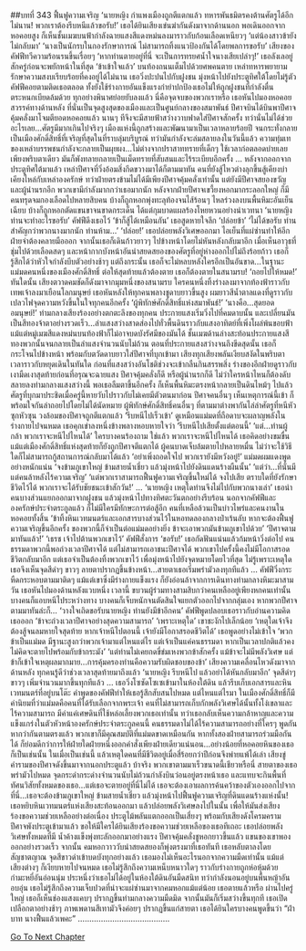 ##บทที่ 343 ฟื้นฟูความเจริญ
‘นายหญิง กำแพงเมืองถูกตีแตกแล้ว ทหารพันธมิตรคงต้านศัตรูได้อีกไม่นาน! พวกเราต้องรีบหนีแล้วขอรับ!’
เธอได้ยินเสียงเข่นฆ่ากันดังมาจากด้านนอก พอเดินออกจากหอคอยสูง ก็เห็นชั้นเมฆบนฟ้ากำลังฉายแสงสีแดงหม่นลงมาราวกับก้อนเลือดเหนียวๆ
‘แต่น้องสาวข้ายังไม่กลับมา’
‘นางเป็นนักรบในกองรักษาการณ์ ไม่สามารถทิ้งแนวป้องกันได้โดยพลการขอรับ’ เสียงของคัฟฟีทวีความร้อนรนขึ้นเรื่อยๆ ‘หากท่านตายอยู่ที่นี่ จะเป็นการทรยศน้ำใจนางเสียเปล่าๆ!’
เธอลังเลอยู่สักครู่ก่อนจะพยักหน้าในที่สุด ‘ข้าเข้าใจแล้ว’
บนท้องถนนเต็มไปด้วยศพคนตาย เหล่าทหารพยายามรักษาความสงบเรียบร้อยที่คงอยู่ได้ไม่นาน เธอวิ่งปะปนไปกับฝูงชน มุ่งหน้าไปยังประตูทิศใต้โดยไม่รู้ตัว คัฟฟีคอยตามติดเธอตลอด ทั้งยังใช้ร่างกายอันแข็งแรงกำยำปกป้องเธอไม่ให้ถูกฝูงชนที่กำลังตื่นตระหนกเบียดล้มด้วย
ทุกอย่างพินาศย่อยยับลงแล้ว
นี่คือจุดจบของพวกเราหรือ เธอหันไปมองหอคอยสวรรค์ทางด้านหลัง ที่นั่นเป็นจุดสูงสุดของเมืองและเป็นศูนย์กลางของสมาพันธ์ ปีศาจบินได้บินพาปีศาจคุ้มคลั่งมาโจมตียอดหอคอยแล้ว นานๆ ทีจึงจะมีสายฟ้าสว่างวาบฟาดใส่ปีศาจสักครั้ง ทว่านั่นไม่ได้ช่วยอะไรเลย...ศัตรูมีมากเกินไปจริงๆ
เมืองแห่งนี้ถูกสร้างและพัฒนามาเป็นเวลาหลายร้อยปี จนกระทั่งกลายเป็นเมืองศักดิ์สิทธิ์ที่เจริญที่สุดในที่ราบลุ่มบริบูรณ์ ทว่ามันกำลังจะล่มสลายลงในวันนี้แล้ว ความทุ่มเทของเหล่าบรรพชนกำลังจะกลายเป็นผุยผง...ไม่ต่างจากปราสาททรายที่เด็กๆ ใช้เวลาก่อตลอดบ่ายเลย เพียงพริบตาเดียว มันก็พังทลายกลายเป็นเม็ดทรายที่สับสนและไร้ระเบียบอีกครั้ง
…
หลังจากออกจากประตูทิศใต้มาแล้ว เหล่าปีศาจที่วิ่งอ้อมสิ่งกีดขวางมาได้ก็ตามมาทัน คนที่ยังสู้ไหวต่างลุกขึ้นสู้เคียงบ่าเคียงไหล่กับเหล่าองครักษ์
ทว่าฝ่ายตรงข้ามไม่ได้มีเพียงปีศาจคุ้มคลั่งเท่านั้น แต่ยังมีปีศาจสยองขวัญและผู้นำนรกอีก พวกเขามีกำลังมากกว่าเธอมากนัก หลังจากฝ่ายปีศาจเขวี้ยงหอกมากระลอกใหญ่ ก็มีคนทรุดจมกองเลือดไปหลายสิบคน บ้างก็ถูกหอกพุ่งทะลุท้องจนไส้ร้อนๆ ไหลร่วงลงบนพื้นหิมะอันเย็นเฉียบ บ้างก็ถูกหอกตัดแขนขาจนขาดกระเด็น ได้แต่กุมบาดแผลร้องโหยหวนอย่างน่าเวทนา
‘นายหญิง ท่านจะทำอะไรขอรับ’ คัฟฟีดึงเธอไว้
‘ข้าก็สู้ได้เหมือนกัน’ เธอสูดหายใจลึก ‘ปล่อยข้า’
‘ไม่ได้ขอรับ ท่านสำคัญกว่าพวกนางมากนัก ท่านห้าม...’
‘ปล่อย!’ เธอปล่อยพลังวิเศษออกมา ไอเย็นที่แผ่ซ่านทำให้อีกฝ่ายจำต้องคลายมือออก จากนั้นเธอก็เดินก้าวยาวๆ ไปข้างหน้าโดยไม่หันหลังกลับมาอีก เมื่อเห็นอาวุธที่ชุ่มไปด้วยเลือดสดๆ และหน้ากากบังหน้าอันน่าสยดสยองของศัตรูที่อยู่ห่างออกไปไม่ถึงร้อยก้าว เธอก็รู้สึกได้ว่าหัวใจกำลังบีบตัวอย่างช้าๆ แต่ถึงกระนั้น เธอก็จะไม่หลบหลังใครอีกเป็นอันขาด...ในฐานะแม่มดคนหนึ่งของเมืองศักดิ์สิทธิ์ ต่อให้สุดท้ายแล้วต้องตาย เธอก็ต้องตายในสนามรบ!
‘ถอยไปให้หมด!’
ทันใดนั้น เสียงตวาดคมชัดก็ดังมาจากมุมหนึ่งของสนามรบ ใครคนหนึ่งทิ้งร่างลงมาจากท้องฟ้าราวกับเทพเจ้าลงมาเยือนโลกมนุษย์
เธอหันหลังให้ทุกคนพลางชูดาบยาวขึ้นสูง ผมยาวสีน้ำตาลแดงที่ดูราวกับเปลวไฟจุดความหวังขึ้นในใจทุกคนอีกครั้ง
‘ผู้พิทักษ์ศักดิ์สิทธิ์แห่งสมาพันธ์!’
‘นางคือ...สุดยอดอมนุษย์!’
ท่ามกลางเสียงร้องอย่างตกตะลึงของทุกคน ประกายแสงเริ่มวิ่งไปที่คมดาบนั้น และเปลี่ยนมันเป็นสีทองจ้าตาอย่างรวดเร็ว...ลำแสงสว่างสาดส่องไปทั่วพื้นดินราวกับแสงอาทิตย์ที่เพิ่งโผล่พ้นขอบฟ้า แม้แต่หมู่เมฆสีแดงหม่นบนท้องฟ้าก็ไม่อาจบดบังรัศมีของมันได้ ชั้นเมฆด้านล่างสะท้อนประกายแสงสีทองพวกนั้นจนกลายเป็นลำแสงจำนวนนับไม่ถ้วน ตอนที่ประกายแสงสว่างจนถึงขีดสุดนั้น เธอก็กระโจนไปข้างหน้า พร้อมกับตวัดดาบยาวใส่ปีศาจที่บุกเข้ามา
เสียงทุกเสียงพลันเงียบสงัดในพริบตา
เวลาราวกับหยุดเดินในทันใด ก่อนที่แสงสว่างอันโชติช่วงจะเข้ากลืนกินสรรพสิ่ง ร่างของอีกฝ่ายดูราวกับเงามืดเงาสุดท้ายก่อนที่อรุณจะฉายแสง
ปีศาจคุ้มคลั่งก็ดี หรือผู้นำนรกก็ดี ไม่ว่าใครหน้าไหนก็ต้องดับสลายลงท่ามกลางแสงสว่างนี้
พอเธอลืมตาขึ้นอีกครั้ง ก็เห็นพื้นหิมะตรงหน้ากลายเป็นดินไหม้ๆ ไปแล้ว ศัตรูที่บุกมาประชิดเมื่อครู่นี้หายวับไปราวกับไม่เคยมีตัวตนมาก่อน
ปีศาจคนอื่นๆ เห็นเหตุการณ์นี้เข้า ก็พร้อมใจกันล่าถอยไปโดยไม่ได้นัดหมาย ผู้พิทักษ์ศักดิ์สิทธิ์คนอื่นๆ ที่ตามมาต่างพากันไล่ล่าศัตรูที่หนีหัวซุกหัวซุน วงล้อมของปีศาจถูกตีแตกแล้ว
‘รีบหนีไปเร็วเข้า’ ดูเหมือนแม่มดที่ถือดาบจะผลาญพลังในร่างกายไปจนหมด เธอคุกเข่าลงหนึ่งข้างพลางหอบหายใจว่า ‘รีบหนีไปเสียตั้งแต่ตอนนี้’
‘แต่...ท่านผู้กล้า พวกเราจะหนีไปไหนได้’ ใครบางคนร้องถาม
ใช่แล้ว พวกเราจะหนีไปไหนได้ เธอคิดอย่างขมขื่น แม้แต่เมืองศักดิ์สิทธิ์แห่งสุดท้ายก็ยังถูกปีศาจตีแตกได้ ผู้คนบาดเจ็บล้มตายไปหลายหมื่น ไม่ว่าจะใช้วิธีใดก็ไม่สามารถกู้สถานการณ์กลับมาได้แล้ว
‘อย่าเพิ่งถอดใจไป พวกเรายังมีหวังอยู่!’ แม่มดผมแดงพูดอย่างหนักแน่น ‘จงข้ามภูเขาใหญ่ ข้ามสายน้ำเชี่ยว แล้วมุ่งหน้าไปยังดินแดนร้างผืนนั้น’
‘แต่ว่า...ที่นั่นมีแต่คนล้าหลังไร้ความเจริญ’
‘แต่พวกเราสามารถฟื้นฟูความเจริญขึ้นใหม่ได้ จงไปเสีย ตราบใดที่ยังรักษาชีวิตไว้ได้ พวกเราจะได้รับชัยชนะเข้าสักวัน!’
…
‘นายหญิง เหตุใดท่านจึงไม่ไปกับพวกนางเล่า’
เธอนำคนบางส่วนแยกออกมาจากฝูงชน แล้วมุ่งหน้าไปทางทิศตะวันตกอย่างรีบร้อน นอกจากคัฟฟีและองครักษ์ประจำตระกูลแล้ว ก็ไม่มีใครมีทักษะการต่อสู้อีก คนที่เหลือล้วนเป็นบ่าวไพร่และคนงานในหอคอยทั้งสิ้น
‘ข้าทิ้งหินเวทมนตร์และเอกสารบางส่วนไว้ในหอทดลองกลางป่าเร้นลับ หากจะต้องฟื้นฟูความเจริญขึ้นอีกครั้ง ของพวกนี้ก็จำเป็นต่อแม่มดอย่างยิ่ง ข้าจะเอาพวกมันข้ามภูเขาไปด้วย’
‘ปีศาจตามมาทันแล้ว!’
‘เธรช เจ้าไปต้านพวกเขาไว้’ คัฟฟีสั่งการ
‘ขอรับ!’
เธอกัดฟันแน่นแล้วก้มหน้าวิ่งต่อไป คนธรรมดาพวกนี้พอถ่วงเวลาปีศาจได้ แต่ไม่สามารถเอาชนะปีศาจได้ พวกเขาไปครั้งนี้คงไม่มีโอกาสรอดชีวิตกลับมาอีก แต่เธอจำเป็นต้องทิ้งพวกเขาไว้ เพื่อมุ่งหน้าไปยังจุดหมายโดยไวที่สุด
ไม่รู้เพราะเหตุใด เธอจึงเห็นจุดสีดำๆ ขาวๆ ลายตาปรากฏขึ้นข้างหน้า...สายตาเธอเริ่มพร่ามัวลงทุกทีแล้ว
…
คัฟฟีวิ่งกระหืดกระหอบตามมาติดๆ แม้แต่เขาซึ่งมีร่างกายแข็งแรง ก็ยังอ่อนล้าจากการเดินทางท่ามกลางหิมะมาสามวัน
เธอหันไปมองด้านหลังแวบหนึ่ง เวลานี้ ขบวนผู้ร่วมทางสามสิบกว่าคนเหลืออยู่เพียงหกคนเท่านั้น บางคนก็แอบหนีไประหว่างทาง บางคนก็เจ็บหนักจนตัดสินใจแยกตัวออกไปจากกลุ่มเอง หากพวกปีศาจตามมาทันล่ะก็…
‘วางใจเถิดขอรับนายหญิง ท่านยังมีข้าอีกคน’ คัฟฟีพูดปลอบเธอราวกับอ่านความคิดเธอออก ‘ข้าจะถ่วงเวลาปีศาจอย่างสุดความสามารถ’
‘เพราะเหตุใด’
เขาชะงักไปเล็กน้อย
‘เหตุใดเจ้าจึงต้องสู้จนลมหายใจสุดท้าย หากเจ้าหนีไปตอนนี้ เจ้ายังมีโอกาสรอดชีวิตได้’ เธอพูดอย่างไม่เข้าใจ ‘พวกข้าเป็นแม่มด มีฐานะสูงกว่าพวกเจ้ามาแต่ไหนแต่ไร แต่เจ้าเป็นแค่คนธรรมดา หากเป็นเวลาปกติแล้วคงไม่คิดจะตายไปพร้อมกับข้ากระมัง’
‘แต่ท่านไม่เคยกดขี่ข่มเหงพวกข้าสักครั้ง แม้ข้าจะไม่มีพลังวิเศษ แต่ข้าก็เข้าใจเหตุผลมากมาย...การคุ้มครองท่านคือความรับผิดชอบของข้า’
เสียงความเคลื่อนไหวดังมาจากด้านหลัง ทุกคนรู้ดีว่าช่วงเวลาสุดท้ายมาถึงแล้ว
‘นายหญิง รีบหนีไป แล้วอย่าได้หันกลับมาอีก’
จุดสีดำๆ ขาวๆ เพิ่มจำนวนมากขึ้นทุกทีแล้ว
…
เธอวิ่งโซซัดโซเซเข้ามาในห้องใต้ดิน แล้วรีบเก็บเอกสารและหินเวทมนตร์ที่อยู่บนโต๊ะ
คำพูดของคัฟฟีทำให้เธอรู้สึกสับสนไปหมด
แต่ไหนแต่ไรมา ในเมืองศักดิ์สิทธิ์ก็มีค่านิยมที่ว่าแม่มดคือคนที่ได้รับเลือกจากพระเจ้า คนที่ไม่สามารถเก็บกักพลังวิเศษได้นั้นทั้งโง่เขลาและไร้ความสามารถ มีค่าแค่เศษดินที่ใช้หล่อเลี้ยงพวกเธอเท่านั้น ทว่าเธอกลับเห็นความกล้าหาญและความแข็งแกร่งในตัวหัวหน้าองครักษ์ประจำตระกูลคนนี้ คนธรรมดาไม่ได้ไร้ความสามารถอย่างที่ใครๆ พูดกัน หากว่ากันตามตรงแล้ว พวกเขาก็มีคุณสมบัติที่แม่มดขาดเหมือนกัน หากทั้งสองฝ่ายสามารถร่วมมือกันได้ ก็ย่อมดีกว่าการให้ฝ่ายใดฝ่ายหนึ่งออกคำสั่งเพียงฝ่ายเดียวแน่นอน...อย่างน้อยที่หอคอยหินของเธอก็เป็นเช่นนั้น
ในเมื่อเป็นเช่นนี้ แล้วเหตุใดคนที่มีชีวิตอยู่เมื่อสี่ร้อยกว่าปีก่อนจึงพ่ายแพ้ได้เล่า
เสียงขู่คำรามของปีศาจดังขึ้นมาจากนอกประตูแล้ว
บ้าจริง พวกเขาตามมาเร็วขนาดนี้เชียวหรือนี่
สายตาของเธอพร่ามัวไปหมด จุดกระดำกระด่างจำนวนนับไม่ถ้วนกำลังบินว่อนอยู่ตรงหน้าเธอ และแทบจะกินพื้นที่ทัศนวิสัยทั้งหมดของเธอ...แต่เธอจะตายอยู่ที่นี่ไม่ได้ เธอจะต้องเอาผลการค้นคว้าของตัวเองออกไปจากที่นี่...เธอจะต้องข้ามภูเขาใหญ่ ข้ามสายน้ำเชี่ยว แล้วมุ่งหน้าไปฟื้นฟูความเจริญที่ดินแดนร้างแห่งนั้น!
เธอหยิบหินเวทมนตร์แห่งเสียงสะท้อนออกมา แล้วปล่อยพลังวิเศษลงไปในนั้น เพื่อให้มันส่งเสียงร้องขอความช่วยเหลืออย่างต่อเนื่อง
ประตูไม้พลันแตกออกเป็นเสี่ยงๆ พร้อมกับเสียงดังโครมคราม ปีศาจพังประตูเข้ามาแล้ว
ขอให้มีใครได้ยินเสียงร้องขอความช่วยเหลือของเธอทีเถอะ เธอปล่อยพลังวิเศษทั้งหมดที่มี น้ำค้างแข็งพุ่งทะลักออกมาอย่างแรง ปีศาจคุ้มคลั่งชูหอกยาวขึ้นแล้ว แขนของเขาพองออกอย่างรวดเร็ว จากนั้น คมหอกวาววับน่าสยดสยองก็พุ่งตรงมาที่เธอทันที
เธอหลับตาลงโดยสัญชาตญาณ จุดสีขาวดำเข้าบดบังทุกอย่างแล้ว เธอมองไม่เห็นอะไรนอกจากความมืดเท่านั้น แม้แต่เสียงต่างๆ ก็เงียบหายไปจนหมด เธอไม่รู้สึกถึงความเหน็บหนาวใดๆ ราวกับร่างกายถูกห่อหุ้มด้วยกำมะหยี่อันอ่อนนุ่ม ประหนึ่งว่าเธอไม่ได้อยู่ในห้องใต้ดินอันมืดสนิท ทว่ากำลังนอนอยู่บนพื้นหญ้าอันอบอุ่น เธอไม่รู้สึกถึงความเจ็บปวดที่น่าจะแผ่ซ่านมาจากคมหอกแม้แต่น้อย
เธอตายแล้วหรือ
ผ่านไปครู่ใหญ่ เธอก็เห็นช่องแสงแคบๆ ปรากฏขึ้นท่ามกลางความมืดมิด จากนั้นมันก็เริ่มสว่างขึ้นทุกที เธอเปิดเปลือกตาอย่างช้าๆ ภาพเพดานสีเทามัวจึงค่อยๆ ปรากฏขึ้นแก่สายตา
เธอได้ยินใครบางคนพูดขึ้นว่า “ฝ่าบาท นางฟื้นแล้วเพคะ”
………………………………….


[Go To Next Chapter]( ./256.md)
